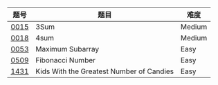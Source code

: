 | 题号 | 题目 | 难度 |
| --- | --- | --- |
| [0015](0015.3sum) | 3Sum | Medium |
| [0018](0018.4sum) | 4sum | Medium |
| [0053](0053.maximum-subarray/README.md) | Maximum Subarray | Easy |
| [0509](0509.fibonacci-number) | Fibonacci Number | Easy |
| [1431](1431.kids-with-the-greatest-number-of-candies) | Kids With the Greatest Number of Candies | Easy | 